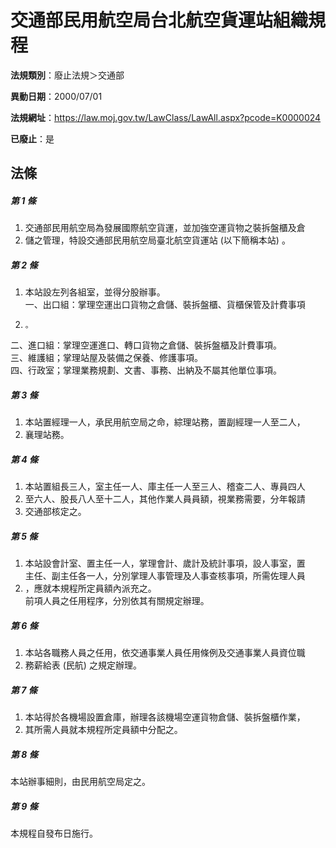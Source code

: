 # 交通部民用航空局台北航空貨運站組織規程

**法規類別**：廢止法規＞交通部

**異動日期**：2000/07/01  

**法規網址**：https://law.moj.gov.tw/LawClass/LawAll.aspx?pcode=K0000024

**已廢止**：是



## 法條
##### 第 1 條
1. 交通部民用航空局為發展國際航空貨運，並加強空運貨物之裝拆盤櫃及倉
1. 儲之管理，特設交通部民用航空局臺北航空貨運站 (以下簡稱本站) 。

##### 第 2 條
1. 本站設左列各組室，並得分股辦事。  
一、出口組：掌理空運出口貨物之倉儲、裝拆盤櫃、貨櫃保管及計費事項
1.     。  
二、進口組：掌理空運進口、轉口貨物之倉儲、裝拆盤櫃及計費事項。  
三、維護組；掌理站屋及裝備之保養、修護事項。  
四、行政室；掌理業務規劃、文書、事務、出納及不屬其他單位事項。

##### 第 3 條
1. 本站置經理一人，承民用航空局之命，綜理站務，置副經理一人至二人，
1. 襄理站務。

##### 第 4 條
1. 本站置組長三人，室主任一人、庫主任一人至三人、稽查二人、專員四人
1. 至六人、股長八人至十二人，其他作業人員員額，視業務需要，分年報請
1. 交通部核定之。

##### 第 5 條
1. 本站設會計室、置主任一人，掌理會計、歲計及統計事項，設人事室，置  
主任、副主任各一人，分別掌理人事管理及人事查核事項，所需佐理人員
1. ，應就本規程所定員額內派充之。  
前項人員之任用程序，分別依其有關規定辦理。

##### 第 6 條
1. 本站各職務人員之任用，依交通事業人員任用條例及交通事業人員資位職
1. 務薪給表 (民航) 之規定辦理。

##### 第 7 條
1. 本站得於各機場設置倉庫，辦理各該機場空運貨物倉儲、裝拆盤櫃作業，
1. 其所需人員就本規程所定員額中分配之。

##### 第 8 條
本站辦事細則，由民用航空局定之。

##### 第 9 條
本規程自發布日施行。



